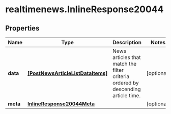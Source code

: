 # realtimenews.InlineResponse20044

## Properties

Name | Type | Description | Notes
------------ | ------------- | ------------- | -------------
**data** | [**[PostNewsArticleListDataItems]**](PostNewsArticleListDataItems.md) | News articles that match the filter criteria ordered by descending article time. | [optional] 
**meta** | [**InlineResponse20044Meta**](InlineResponse20044Meta.md) |  | [optional] 


